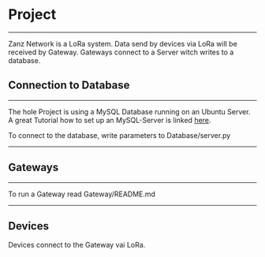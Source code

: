 # Project

---
Zanz Network is a LoRa system. Data send by devices via LoRa will be received by Gateway. Gateways connect to a Server witch writes to a database.

## Connection to Database

---

The hole Project is using a MySQL Database running on an Ubuntu Server. A great Tutorial how to set up an MySQL-Server is linked [here](https://www.youtube.com/watch?v=WltqUaqxBH8).

To connect to the database, write parameters to Database/server.py

---

## Gateways 

--- 

To run a Gateway read Gateway/README.md

---

## Devices

Devices connect to the Gateway vai LoRa.
